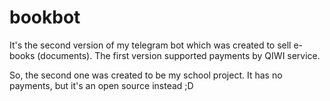 # bookbot

It's the second version of my telegram bot which was created to sell e-books (documents). The first version supported payments by QIWI service.

So, the second one was created to be my school project. It has no payments, but it's an open source instead ;D
